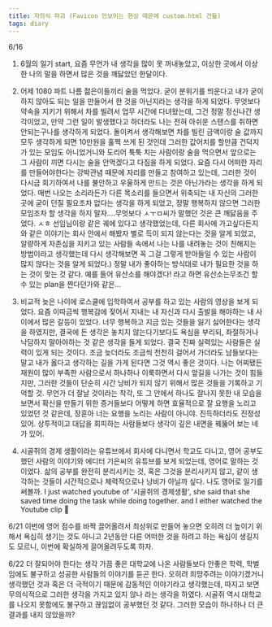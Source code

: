 ```yaml
---
title: 자의식 파괴 (Favicon 안보이는 현상 때문에 custom.html 건듦)
tags: diary
---
```

6/16

1. 6월의 일기 start, 요즘 무언가 내 생각을 많이 못 꺼내놓았고, 이상한 곳에서 이상한 나의 말을 하면서 많은 것을 깨닳았던 한달이다.

2. 어제 1080 파트 나름 젊은이들끼리 술을 먹었다. 굳이 분위기를 띄운다고 내가 굳이 하지 않아도 되는 일을 만들어서 한 것을 아닌지라는 생각을 하게 되었다. 무엇보다 약속을 지키기 위해서 차를 빌려서 업무 시간에 다녀왔는데, 그건 정말 정신나간 생각이었고, 만약 그런 일이 발생했다고 하더라도 나는 전혀 아쉬운 스탠스를 취하면 안되는구나를 생각하게 되었다. 돌이켜서 생각해보면 차를 빌린 금액이랑 술 값까지 모두 생각하게 되면 10만원을 훌쩍 쓰게 된 것인데 그러한 값어치를 할만큼 건덕지가 있는 모임도 아니었거니와 도리어 툭툭 치는 사람이랑 술을 먹으면서 앞으로는 그 사람이 끼면 다시는 술을 안먹겠다고 다짐을 하게 되었다. 요즘 다시 어떠한 자리를 만들어야한다는 강박관념 때문에 자리를 만들고 참여하고 있는데, 그러한 것이 다시금 회기하여서 나를 불안하고 우울하게 만드는 것은 아닌가라는 생각을 하게 되었다. 매번 나오는 소리라든가 다른 목소리를 들으면서 위축되는 내 자신의 그러한 곳에 굳이 던질 필요조차 없다는 생각을 하게 되었고, 정말 행복하지 않으면 그러한 모임조차 할 생각을 하지 말자....무엇보다 ㅅㅜㅁ씨가 말했던 것은 큰 깨닳음을 주었다. ㅅㅎ 선임님이랑 같은 궤에 있다고 생각했었는데, 다른 회사에 가고싶다든지와 같은 이야기는 회사 안에서 해봤자 별로 득이 되지 않는다는 것을 알게 되었고, 알량하게 자존심을 지키고 있는 사람들 속에서 나는 나를 내려놓는 것이 친해지는 방법이라고 생각했는데 다시 생각해보면 꼭 그걸 그렇게 받아들일 수 있는 사람이 많지 않다는 것을 알게 되었다.) 정말 내가 좋아하는 방식대로 내가 필요한 것을 하는 것이 맞는 것 같다. 예를 들어 유산소를 해야겠다! 라고 하면 유산소는무조건 할 수 있는 plan을 짠다던가와 같은...

3. 비교적 늦은 나이에 로스쿨에 입학하여서 공부를 하고 있는 사람의 영상을 보게 되었다. 요즘 이따금씩 행복감에 젖어서 지내는 내 자신과 다시 출발을 해야하는 내 사이에서 많은 갈등이 있었다. 너무 행복하고 지금 있는 것들을 잃기 싫어한다는 생각을 하였지만, 결국에 든 생각은 놓치지 않는다기보다도 욕심을 부리되, 좌절하거나 낙담하지 말아야하는 것 같은 생각을 들게 되었다. 결국 진짜 실력있는 사람들은 실력이 있게 되는 것이다. 조금 늦더라도 조금씩 천천히 걸어서 가더라도 남들보다는 말고 내가 옳다고 생각하는 길을 가게 된다면 그것 역시 좋은 것이다. 나는 어찌됐든 재원이 많이 부족한 사람으로서 하나하나 이룩하면서 다시 앞길을 나가는 것이 힘들지만, 그러한 것들이 단순히 시간 낭비가 되지 않기 위해서 많은 것들을 기록하고 기억할 것. 무언가 더 잘날 것이라는 착각, 또 그 안에서 하나도 잘나지 못한 내 모습을 보면서 확신을 만들기 위한 증거들보다 어떻게 하면 효율적으로 잘 요행을 노리고 있었던 것 같은데, 장훈아 너는 요행을 노리는 사람이 아니야. 진득하더라도 진정성있어. 상투적이고 대답을 회피하는 사람들보다 생각이 깊은 내면을 꿰뚫어 보는 네가 있어.

4. 시골쥐의 경제 생활이라는 유튜브에서 회사에 다니면서 학교도 다니고, 영어 공부도 했던 사람의 이야기와 에디터 기은씨의 유튜브를 보게 되었는데, 영어로 말하는 것이었다. 삶의 공부를 완전히 분리시키는 것, 혹은 그것을 분리시키지 않고, 같이 생각하는 것들이 시간적으로나 체력적으로나 낭비가 아닐까 싶다. 나도 영어로 일기를 써볼까.
 I just watched youtube of '시골쥐의 경제생활', she said that she saved time doing the task while doing together. and I either watched the Youtube clip 👊
 

6/21
 이번에 영어 점수를 바짝 끌어올려서 최상위로 만들어 놓으면 오히려 더 높이기 위해서 욕심히 생기는 것도 아니고 2년동안 다른 어떠한 것을 하려고 하는 욕심이 생길지도 모르니, 이번에 확실하게 끌어올려두도록 하자.

6/22
 더 잘되어야 한다는 생각
 가끔 좋은 대학교에 나온 사람들보다 안좋은 학력, 학벌임에도 불구하고 성공한 사람들의 이야기를 듣곤 한다. 오히려 희망주려는 이야기겠거니 생각했던 것과 혹은 더 극적이기 때문에 감동적인 이야기라고 생각했는데, 따지고 보면 무의식적으로 그러한 생각을 가지고 있지 않나 라는 생각을 하였다. 시골쥐 역시 대학교를 나오지 못함에도 불구하고 끊임없이 공부했던 것 같다. 그러한 모습이 하나하나 더 큰 결과를 내지 않았을까?

